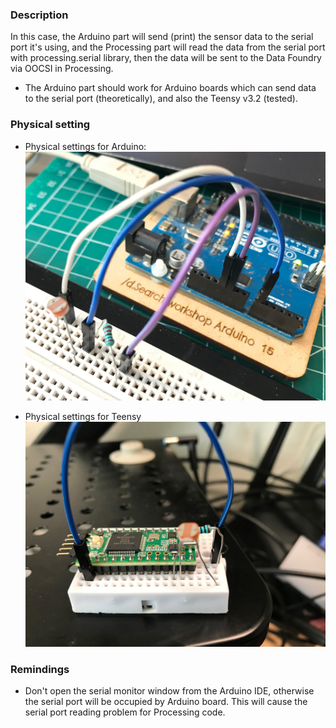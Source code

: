 ### Description

In this case, the Arduino part will send (print) the sensor data to the serial port it's using, and the Processing part will read the data from the serial port with processing.serial library, then the data will be sent to the Data Foundry via OOCSI in Processing.

* The Arduino part should work for Arduino boards which can send data to the serial port (theoretically), and also the Teensy v3.2 (tested).


### Physical setting

* Physical settings for Arduino: 
![](images/arduino.jpg)

* Physical settings for Teensy
![](images/Teensy3.2.jpg)


### Remindings

* Don't open the serial monitor window from the Arduino IDE, otherwise the serial port will be occupied by Arduino board. This will cause the serial port reading problem for Processing code.

